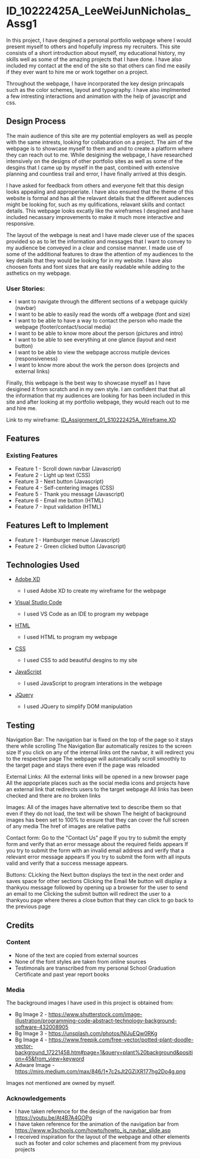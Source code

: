 # ID_10222425A_LeeWeiJunNicholas_Assg1

In this project, I have desgined a personal portfolio webpage where I would present myself to others and hopefully impress my recruiters. This site consists of a short introduction about myself, my educational history, my skills well as some of the amazing projects that I have done. I have also included my contact at the end of the site so that others can find me easily if they ever want to hire me or work together on a project.

Throughout the webpage, I have incorporated the key design princapals such as the color schemes, layout and typography. I have also implmented a few intresting interactions and animation with the help of javascript and css.


## Design Process

The main audience of this site are my potential employers as well as people with the same intrests, looking for collabaration on a project. The aim of the webpage is to showcase myself to them and and to create a platform where they can reach out to me. While desigining the webpage, I have researched intensively on the designs of other portfolio sites as well as some of the desgins that I came up by myself in the past, combined with extensive planning and countless trail and error, I have finally arrived at this desgin.

I have asked for feedback from others and everyone felt that this design looks appealing and approperiate. I have also ensured that the theme of this website is formal and has all the relavant details that the different audiences might be looking for, such as my qulifications, relavant skills and contact details. This webpage looks excatly like the wireframes I desgined and have included necassary improvements to make it much more interactive and responsive.

The layout of the webpage is neat and I have made clever use of the spaces provided so as to let the information and messages that I want to convey to my audience be conveyed in a clear and consise manner. I made use of some of the additional features to draw the attention of my audiences to the key details that they would be looking for in my website. I have also choosen fonts and font sizes that are easily readable while adding to the asthetics on my webpage.

### User Stories:
- I want to navigate through the different sections of a webpage quickly (navbar)
- I want to be able to easily read the words off a webpage (font and size)
- I want to be able to have a way to contact the person who made the webpage (footer/contact/social media)
- I want to be able to know more about the person (pictures and intro)
- I want to be able to see everything at one glance (layout and next button)
- I want to be able to view the webpage accross mutiple devices (responsiveness)
- I want to know more about the work the person does (projects and external links)

Finally, this webpage is the best way to showcase myself as I have desigined it from scratch and in my own style. I am confident that that all the information that my audiences are looking for has been included in this site and after looking at my portfolio webpage, they would reach out to me and hire me.

Link to my wireframe: 
<a href="Wireframe/Personal Portfoilo Webpage.xd">ID_Assignment_01_S10222425A_Wireframe.XD</a>

## Features

### Existing Features
- Feature 1 - Scroll down navbar (Javascript)
- Feature 2 - Light up text (CSS)
- Feature 3 - Next button (Javascript)
- Feature 4 - Self-centering images (CSS)
- Feature 5 - Thank you message (Javascript)
- Feature 6 - Email me button (HTML)
- Feature 7 - Input validation (HTML)

## Features Left to Implement
- Feature 1 - Hamburger menue (Javascript)
- Feature 2 - Green clicked button (Javascript)

## Technologies Used

- <a href="https://www.adobe.com/sg/products/xd.html?sdid=WT7FJ4C8&mv=search&ef_id=:G:s&s_kwcid=AL!3085!10!79164974000307!79165191448925" target="_blank">Adobe XD</a>
  - I used Adobe XD to create my wireframe for the webpage

- <a href="https://visual-studio-code.en.softonic.com/download?utm_source=bing&utm_medium=paid&utm_campaign=Bing_Global_DSA_Test&msclkid=ff88de179b1213d17f03bfbd934b4305" target="_blank">Visual Studio Code</a>
  - I used VS Code as an IDE to program my webpage

- <a href="https://simple.wikipedia.org/wiki/HTML" target="_blank">HTML</a>
  - I used HTML to program my webpage

- <a href="https://en.wikipedia.org/wiki/CSS" target="_blank">CSS</a>
  - I used CSS to add beautiful desgins to my site

- <a href="https://simple.wikipedia.org/wiki/JavaScript#:~:text=From%20Simple%20English%20Wikipedia%2C%20the%20free%20encyclopedia%20JavaScript,currently%20the%20most%20popular%20programming%20language%20in%20use." target="_blank">JavaScript</a>
  - I used JavaScript to program interations in the webpage

- <a href="https://en.wikipedia.org/wiki/JQuery" target="_blank">JQuery</a>
  - I used JQuery to simplify DOM manipulation


## Testing

Navigation Bar:
The navigation bar is fixed on the top of the page so it stays there while scrolling
The Navigation Bar automatically resizes to the screen size
If you click on any of the internal links ont the navbar, it will redirect you to the respective page
The webpage will automatically scroll smoothly to the target page and stays there even if the page was reloaded

External Links:
All the external links will be opened in a new browser page
All the appopriate places such as the social media icons and projects have an external link that redirects users to the target webpage
All links has been checked and there are no broken links

Images:
All of the images have alternative text to describe them so that even if they do not load, the text will be shown
The height of background images has been set to 100% to ensure that they can cover the full screen of any media
The href of images are relative paths

Contact form:
Go to the "Contact Us" page
If you try to submit the empty form and verify that an error message about the required fields appears
If you try to submit the form with an invalid email address and verify that a relevant error message appears
If you try to submit the form with all inputs valid and verify that a success message appears.

Buttons:
CLicking the Next button displays the text in the next order and saves space for other sections
Clicking the Email Me button will display a thankyou message followed by opening up a browser for the user to send an email to me
Clicking the submit button will redirect the user to a thankyou page where theres a close button that they can click to go back to the previous page


## Credits

### Content
- None of the text are copied from external sources
- None of the font styles are taken from online sources
- Testimonals are transcribed from my personal School Graduation Certificate and past year report books

### Media
The background images I have used in this project is obtained from:
- Bg Image 2 - https://www.shutterstock.com/image-illustration/programming-code-abstract-technology-background-software-432008905
- Bg Image 3 - https://unsplash.com/photos/NIJuEQw0RKg
- Bg Image 4 - https://www.freepik.com/free-vector/potted-plant-doodle-vector-background_17221458.htm#page=1&query=plant%20background&position=45&from_view=keyword
- Adware Image - https://miro.medium.com/max/846/1*7c2sJt2GZiXR177hg2Do4g.png

Images not mentioned are owned by myself.

### Acknowledgements
- I have taken reference for the design of the navigation bar from https://youtu.be/At4B7A4GOPg
- I have taken reference for the animation of the navigation bar from https://www.w3schools.com/howto/howto_js_navbar_slide.asp
- I received inspiration for the layout of the webpage and other elements such as footer and color schemes and placement from my previous projects


